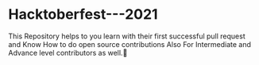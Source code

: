 # Hacktoberfest---2021

This Repository helps to you learn with their first successful pull request and Know How to do open source contributions Also For Intermediate and Advance level contributors as well.🥳

